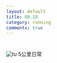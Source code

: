 ```yaml
---
layout: default
title: 09.18
category: running
comments: true
---
```


# 

![tu](http://ww2.sinaimg.cn/mw690/6f923d17gw1ewfspi7f7sj20hs0qo4fw.jpg)
5公里日常
